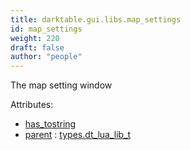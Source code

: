 ```yaml
---
title: darktable.gui.libs.map_settings
id: map_settings
weight: 220
draft: false
author: "people"
---
```


The map setting window

Attributes:
* [has_tostring](../../../Attributes#has_tostring)
* [parent](../Attributes#parent) : [types.dt_lua_lib_t](../../../types/dt_lua_lib_t)

